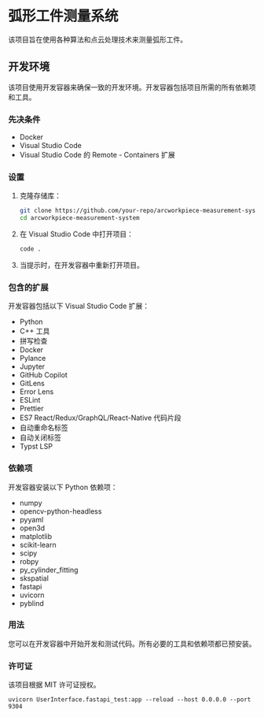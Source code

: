 # 弧形工件测量系统

该项目旨在使用各种算法和点云处理技术来测量弧形工件。

## 开发环境

该项目使用开发容器来确保一致的开发环境。开发容器包括项目所需的所有依赖项和工具。

### 先决条件

- Docker
- Visual Studio Code
- Visual Studio Code 的 Remote - Containers 扩展

### 设置

1. 克隆存储库：
    ```sh
    git clone https://github.com/your-repo/arcworkpiece-measurement-system.git
    cd arcworkpiece-measurement-system
    ```

2. 在 Visual Studio Code 中打开项目：
    ```sh
    code .
    ```

3. 当提示时，在开发容器中重新打开项目。

### 包含的扩展

开发容器包括以下 Visual Studio Code 扩展：

- Python
- C++ 工具
- 拼写检查
- Docker
- Pylance
- Jupyter
- GitHub Copilot
- GitLens
- Error Lens
- ESLint
- Prettier
- ES7 React/Redux/GraphQL/React-Native 代码片段
- 自动重命名标签
- 自动关闭标签
- Typst LSP

### 依赖项

开发容器安装以下 Python 依赖项：

- numpy
- opencv-python-headless
- pyyaml
- open3d
- matplotlib
- scikit-learn
- scipy
- robpy
- py_cylinder_fitting
- skspatial
- fastapi
- uvicorn
- pyblind

### 用法

您可以在开发容器中开始开发和测试代码。所有必要的工具和依赖项都已预安装。

### 许可证

该项目根据 MIT 许可证授权。


``` shell
uvicorn UserInterface.fastapi_test:app --reload --host 0.0.0.0 --port 9304
```

<!-- pip install python-multipart -->